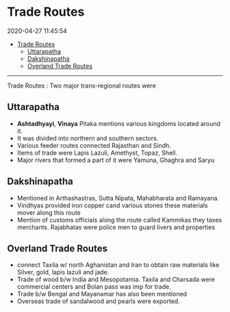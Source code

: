 # Trade Routes

2020-04-27 11:45:54

- [Trade Routes](#trade-routes)
  - [Uttarapatha](#uttarapatha)
  - [Dakshinapatha](#dakshinapatha)
  - [Overland Trade Routes](#overland-trade-routes)

---

Trade Routes : Two major trans-regional routes were

## Uttarapatha

- **Ashtadhyayi**, **Vinaya** Pitaka mentions various kingdoms located around it.
- It was divided into northern and southern sectors.
- Various feeder routes connected Rajasthan and Sindh.
- Items of trade were Lapis Lazuli, Amethyst, Topaz, Shell.
- Major rivers that formed a part of it were Yamuna, Ghaghra and Saryu

## Dakshinapatha

- Mentioned in Arthashastras, Sutta Nipata, Mahabharata and Ramayana.
- Vindhyas provided iron copper cand various stones these materials mover along this route
- Mention of customs officials along the route called Kammikas they taxes merchants. Rajabhatas were police men to guard livers and properties

## Overland Trade Routes

- connect Taxila w/ north Aghanistan and Iran to obtain raw materials like Silver, gold, lapis lazuli and jade.
- Trade of wood b/w India and Mesopotamia. Taxila and Charsada were commercial centers and Bolan pass was imp for trade.
- Trade b/w Bengal and Mayanamar has also been mentioned
- Overseas trade of sandalwood and pearls were exported.
